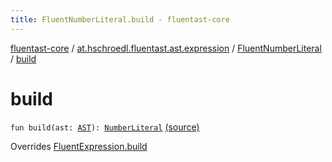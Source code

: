```yaml
---
title: FluentNumberLiteral.build - fluentast-core
---
```


[fluentast-core](../../index.html) / [at.hschroedl.fluentast.ast.expression](../index.html) / [FluentNumberLiteral](index.html) / [build](.)

# build

`fun build(ast: `[`AST`](https://help.eclipse.org/neon/topic/org.eclipse.jdt.doc.isv/reference/api/org/eclipse/jdt/core/dom/AST.html)`): `[`NumberLiteral`](https://help.eclipse.org/neon/topic/org.eclipse.jdt.doc.isv/reference/api/org/eclipse/jdt/core/dom/NumberLiteral.html) [(source)](http://github.com/hschroedl/fluentast/tree/master/core/at.hschroedl.fluentast/ast/expression/NumberLiteral.kt#L7)

Overrides [FluentExpression.build](../-fluent-expression/build.html)


